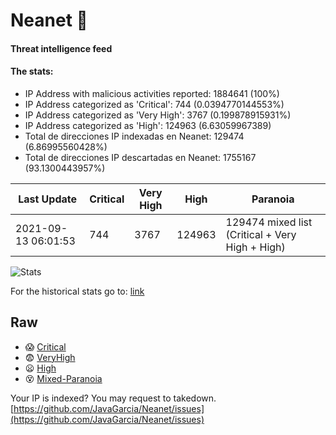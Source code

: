 # Neanet :hocho:
#### Threat intelligence feed
#### The stats:

- IP Address with malicious activities reported: 1884641 (100%)
- IP Address categorized as 'Critical':  744 (0.0394770144553%)
- IP Address categorized as 'Very High':  3767 (0.199878915931%)
- IP Address categorized as 'High':  124963 (6.63059967389)
- Total de direcciones IP indexadas en Neanet:  129474 (6.86995560428%)
- Total de direcciones IP descartadas en Neanet:  1755167 (93.1300443957%)

| Last Update | Critical | Very High | High | Paranoia |
| --- | --- | --- | --- | --- |
| 2021-09-13 06:01:53 | 744 | 3767 | 124963 | 129474 mixed list (Critical + Very High + High)|

![Stats](https://docs.google.com/spreadsheets/d/e/2PACX-1vSnaNMIXVabIpDJjufMlzH7poXnshF3mgd8Is1g9ytUEzVsP5my4Trn8f-xkoLLQ38xpL3HtmUexLo6/pubchart?oid=501124687&format=image)

For the historical stats go to: [link](/stats.csv)
## Raw
- :scream: [Critical](https://raw.githubusercontent.com/JavaGarcia/Neanet/master/blacklists/neanet_critical.txt)
- :fearful: [VeryHigh](https://raw.githubusercontent.com/JavaGarcia/Neanet/master/blacklists/neanet_veryHigh.txtt)
- :frowning: [High](https://raw.githubusercontent.com/JavaGarcia/Neanet/master/blacklists/neanet_high.txt)
- :dizzy_face: [Mixed-Paranoia](https://raw.githubusercontent.com/JavaGarcia/Neanet/master/blacklists/neanet_all.txt)


Your IP is indexed? You may request to takedown. [https://github.com/JavaGarcia/Neanet/issues](https://github.com/JavaGarcia/Neanet/issues)





























































































































































































































































































































































































































































































































































































































































































































































































































































































































































































































































































































































































































































































































































































































































































































































































































































































































































































































































































































































































































































































































































































































































































































































































































































































































































































































































































































































































































































































































































































































































































































































































































































































































































































































































































































































































































































































































































































































































































































































































































































































































































































































































































































































































































































































































































































































































































































































































































































































































































































































































































































































































































































































































































































































































































































































































































































































































































































































































































































































































































































































































































































































































































































































































































































































































































































































































































































































































































































































































































































































































































































































































































































































































































































































































































































































































































































































































































































































































































































































































































































































































































































































































































































































































































































































































































































































































































































































































































































































































